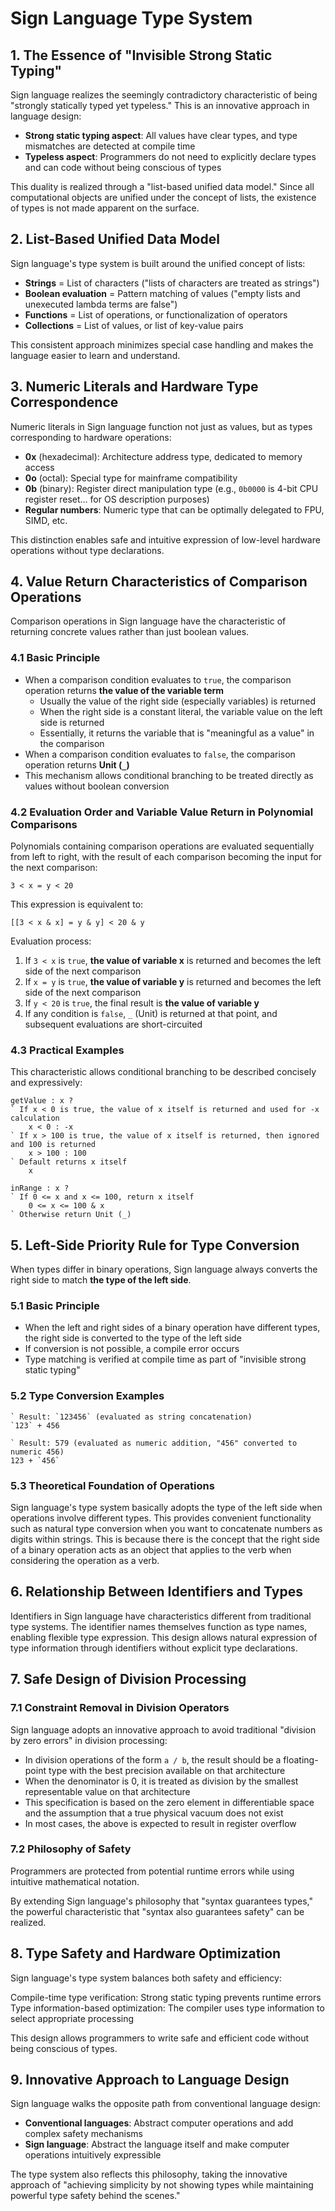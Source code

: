 # Sign Language Type System

## 1. The Essence of "Invisible Strong Static Typing"

Sign language realizes the seemingly contradictory characteristic of being "strongly statically typed yet typeless." This is an innovative approach in language design:

- **Strong static typing aspect**: All values have clear types, and type mismatches are detected at compile time
- **Typeless aspect**: Programmers do not need to explicitly declare types and can code without being conscious of types

This duality is realized through a "list-based unified data model." Since all computational objects are unified under the concept of lists, the existence of types is not made apparent on the surface.

## 2. List-Based Unified Data Model

Sign language's type system is built around the unified concept of lists:

- **Strings** = List of characters ("lists of characters are treated as strings")
- **Boolean evaluation** = Pattern matching of values ("empty lists and unexecuted lambda terms are false")
- **Functions** = List of operations, or functionalization of operators
- **Collections** = List of values, or list of key-value pairs

This consistent approach minimizes special case handling and makes the language easier to learn and understand.

## 3. Numeric Literals and Hardware Type Correspondence

Numeric literals in Sign language function not just as values, but as types corresponding to hardware operations:

- **0x** (hexadecimal): Architecture address type, dedicated to memory access
- **0o** (octal): Special type for mainframe compatibility
- **0b** (binary): Register direct manipulation type (e.g., `0b0000` is 4-bit CPU register reset... for OS description purposes)
- **Regular numbers**: Numeric type that can be optimally delegated to FPU, SIMD, etc.

This distinction enables safe and intuitive expression of low-level hardware operations without type declarations.

## 4. Value Return Characteristics of Comparison Operations

Comparison operations in Sign language have the characteristic of returning concrete values rather than just boolean values.

### 4.1 Basic Principle

- When a comparison condition evaluates to `true`, the comparison operation returns **the value of the variable term**
  - Usually the value of the right side (especially variables) is returned
  - When the right side is a constant literal, the variable value on the left side is returned
  - Essentially, it returns the variable that is "meaningful as a value" in the comparison
- When a comparison condition evaluates to `false`, the comparison operation returns **Unit (`_`)**
- This mechanism allows conditional branching to be treated directly as values without boolean conversion

### 4.2 Evaluation Order and Variable Value Return in Polynomial Comparisons

Polynomials containing comparison operations are evaluated sequentially from left to right, with the result of each comparison becoming the input for the next comparison:

```
3 < x = y < 20
```

This expression is equivalent to:

```
[[3 < x & x] = y & y] < 20 & y
```

Evaluation process:
1. If `3 < x` is `true`, **the value of variable x** is returned and becomes the left side of the next comparison
2. If `x = y` is `true`, **the value of variable y** is returned and becomes the left side of the next comparison
3. If `y < 20` is `true`, the final result is **the value of variable y**
4. If any condition is `false`, `_` (Unit) is returned at that point, and subsequent evaluations are short-circuited

### 4.3 Practical Examples

This characteristic allows conditional branching to be described concisely and expressively:

```sign
getValue : x ?
` If x < 0 is true, the value of x itself is returned and used for -x calculation
	x < 0 : -x
` If x > 100 is true, the value of x itself is returned, then ignored and 100 is returned
	x > 100 : 100
` Default returns x itself
	x

inRange : x ?
` If 0 <= x and x <= 100, return x itself
	0 <= x <= 100 & x
` Otherwise return Unit (_)
```

## 5. Left-Side Priority Rule for Type Conversion

When types differ in binary operations, Sign language always converts the right side to match **the type of the left side**.

### 5.1 Basic Principle

- When the left and right sides of a binary operation have different types, the right side is converted to the type of the left side
- If conversion is not possible, a compile error occurs
- Type matching is verified at compile time as part of "invisible strong static typing"

### 5.2 Type Conversion Examples

```sign
` Result: `123456` (evaluated as string concatenation)
`123` + 456

` Result: 579 (evaluated as numeric addition, "456" converted to numeric 456)
123 + `456`
```

### 5.3 Theoretical Foundation of Operations

Sign language's type system basically adopts the type of the left side when operations involve different types.
This provides convenient functionality such as natural type conversion when you want to concatenate numbers as digits within strings.
This is because there is the concept that the right side of a binary operation acts as an object that applies to the verb when considering the operation as a verb.

## 6. Relationship Between Identifiers and Types

Identifiers in Sign language have characteristics different from traditional type systems. The identifier names themselves function as type names, enabling flexible type expression.
This design allows natural expression of type information through identifiers without explicit type declarations.

## 7. Safe Design of Division Processing

### 7.1 Constraint Removal in Division Operators

Sign language adopts an innovative approach to avoid traditional "division by zero errors" in division processing:

- In division operations of the form `a / b`, the result should be a floating-point type with the best precision available on that architecture
- When the denominator is 0, it is treated as division by the smallest representable value on that architecture
- This specification is based on the zero element in differentiable space and the assumption that a true physical vacuum does not exist
- In most cases, the above is expected to result in register overflow

### 7.2 Philosophy of Safety

Programmers are protected from potential runtime errors while using intuitive mathematical notation.

By extending Sign language's philosophy that "syntax guarantees types," the powerful characteristic that "syntax also guarantees safety" can be realized.

## 8. Type Safety and Hardware Optimization

Sign language's type system balances both safety and efficiency:

Compile-time type verification: Strong static typing prevents runtime errors
Type information-based optimization: The compiler uses type information to select appropriate processing

This design allows programmers to write safe and efficient code without being conscious of types.

## 9. Innovative Approach to Language Design

Sign language walks the opposite path from conventional language design:

- **Conventional languages**: Abstract computer operations and add complex safety mechanisms
- **Sign language**: Abstract the language itself and make computer operations intuitively expressible

The type system also reflects this philosophy, taking the innovative approach of "achieving simplicity by not showing types while maintaining powerful type safety behind the scenes."